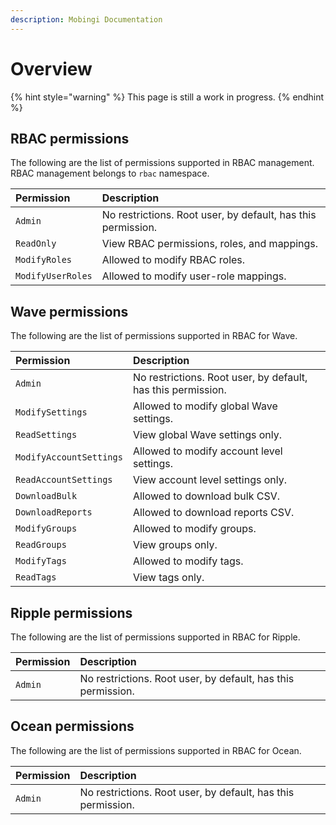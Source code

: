 ```yaml
---
description: Mobingi Documentation
---
```


# Overview

{% hint style="warning" %}
This page is still a work in progress.
{% endhint %}

## RBAC permissions

The following are the list of permissions supported in RBAC management. RBAC management belongs to `rbac` namespace.

| Permission | Description |
| :--- | :--- |
| `Admin` | No restrictions. Root user, by default, has this permission. |
| `ReadOnly` | View RBAC permissions, roles, and mappings. |
| `ModifyRoles` | Allowed to modify RBAC roles. |
| `ModifyUserRoles` | Allowed to modify user-role mappings. |

## Wave permissions

The following are the list of permissions supported in RBAC for Wave.

| Permission | Description |
| :--- | :--- |
| `Admin` | No restrictions. Root user, by default, has this permission. |
| `ModifySettings` | Allowed to modify global Wave settings. |
| `ReadSettings` | View global Wave settings only. |
| `ModifyAccountSettings` | Allowed to modify account level settings. |
| `ReadAccountSettings` | View account level settings only. |
| `DownloadBulk` | Allowed to download bulk CSV. |
| `DownloadReports` | Allowed to download reports CSV. |
| `ModifyGroups` | Allowed to modify groups. |
| `ReadGroups` | View groups only. |
| `ModifyTags` | Allowed to modify tags. |
| `ReadTags` | View tags only. |

## Ripple permissions

The following are the list of permissions supported in RBAC for Ripple.

| Permission | Description |
| :--- | :--- |
| `Admin` | No restrictions. Root user, by default, has this permission. |

## Ocean permissions

The following are the list of permissions supported in RBAC for Ocean.

| Permission | Description |
| :--- | :--- |
| `Admin` | No restrictions. Root user, by default, has this permission. |

